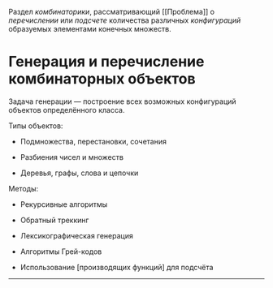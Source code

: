 Раздел *комбинаторики*, рассматривающий [[Проблема]] о *перечислении* или *подсчете* количества различных *конфигураций* образуемых элементами конечных множеств.

# Генерация и перечисление комбинаторных объектов

Задача генерации — построение всех возможных конфигураций объектов определённого класса.

Типы объектов:

- Подмножества, перестановки, сочетания
    
- Разбиения чисел и множеств
    
- Деревья, графы, слова и цепочки
    

Методы:

- Рекурсивные алгоритмы
    
- Обратный треккинг
    
- Лексикографическая генерация
    
- Алгоритмы Грей-кодов
    
- Использование [производящих функций] для подсчёта
    

---
